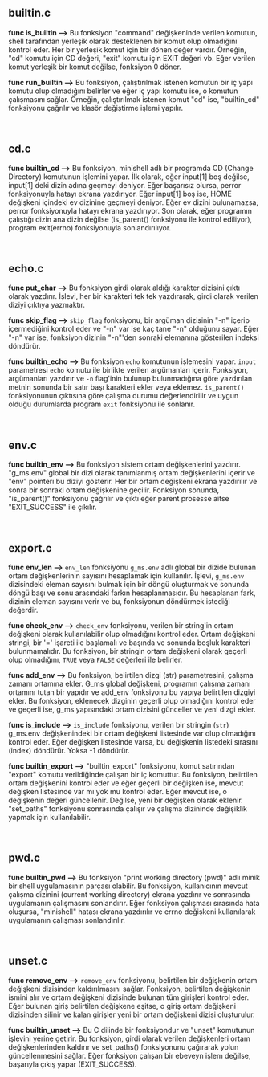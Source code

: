 ## builtin.c

**func is_builtin -->** Bu fonksiyon "command" değişkeninde verilen komutun, shell tarafından yerleşik olarak desteklenen bir komut olup olmadığını kontrol eder. Her bir yerleşik komut için bir dönen değer vardır. Örneğin, "cd" komutu için CD değeri, "exit" komutu için EXIT değeri vb. Eğer verilen komut yerleşik bir komut değilse, fonksiyon 0 döner.


**func run_builtin -->** Bu fonksiyon, çalıştırılmak istenen komutun bir iç yapı komutu olup olmadığını belirler ve eğer iç yapı komutu ise, o komutun çalışmasını sağlar. Örneğin, çalıştırılmak istenen komut "cd" ise, "builtin_cd" fonksiyonu çağrılır ve klasör değiştirme işlemi yapılır.

<br />

## cd.c

**func builtin_cd -->** Bu fonksiyon, minishell adlı bir programda CD (Change Directory) komutunun işlemini yapar. İlk olarak, eğer input[1] boş değilse, input[1] deki dizin adına geçmeyi deniyor. Eğer başarısız olursa, perror fonksiyonuyla hatayı ekrana yazdırıyor. Eğer input[1] boş ise, HOME değişkeni içindeki ev dizinine geçmeyi deniyor. Eğer ev dizini bulunamazsa, perror fonksiyonuyla hatayı ekrana yazdırıyor. Son olarak, eğer programın çalıştığı dizin ana dizin değilse (is_parent() fonksiyonu ile kontrol ediliyor), program exit(errno) fonksiyonuyla sonlandırılıyor.

<br />

## echo.c

**func put_char -->** Bu fonksiyon girdi olarak aldığı karakter dizisini çıktı olarak yazdırır. İşlevi, her bir karakteri tek tek yazdırarak, girdi olarak verilen diziyi çıktıya yazmaktır.


**func skip_flag -->** `skip_flag` fonksiyonu, bir argüman dizisinin "-n" içerip içermediğini kontrol eder ve "-n" var ise kaç tane "-n" olduğunu sayar. Eğer "-n" var ise, fonksiyon dizinin "-n"'den sonraki elemanına gösterilen indeksi döndürür.


**func builtin_echo -->** Bu fonksiyon `echo` komutunun işlemesini yapar. `input` parametresi `echo` komutu ile birlikte verilen argümanları içerir. Fonksiyon, argümanları yazdırır ve `-n` flag'inin bulunup bulunmadığına göre yazdırılan metnin sonunda bir satır başı karakteri ekler veya eklemez. `is_parent()` fonksiyonunun çıktısına göre çalışma durumu değerlendirilir ve uygun olduğu durumlarda program `exit` fonksiyonu ile sonlanır.

<br />

## env.c

**func builtin_env -->** Bu fonksiyon sistem ortam değişkenlerini yazdırır. "g_ms.env" global bir dizi olarak tanımlanmış ortam değişkenlerini içerir ve "env" pointerı bu diziyi gösterir. Her bir ortam değişkeni ekrana yazdırılır ve sonra bir sonraki ortam değişkenine geçilir. Fonksiyon sonunda, "is_parent()" fonksiyonu çağrılır ve çıktı eğer parent prosesse aitse "EXIT_SUCCESS" ile çıkılır.

<br />

## export.c

**func env_len -->** `env_len` fonksiyonu `g_ms.env` adlı global bir dizide bulunan ortam değişkenlerinin sayısını hesaplamak için kullanılır. İşlevi, `g_ms.env` dizisindeki eleman sayısını bulmak için bir döngü oluşturmak ve sonunda döngü başı ve sonu arasındaki farkın hesaplanmasıdır. Bu hesaplanan fark, dizinin eleman sayısını verir ve bu, fonksiyonun döndürmek istediği değerdir.


**func check_env -->** `check_env` fonksiyonu, verilen bir string'in ortam değişkeni olarak kullanılabilir olup olmadığını kontrol eder. Ortam değişkeni stringi, bir '=' işareti ile başlamalı ve başında ve sonunda boşluk karakteri bulunmamalıdır. Bu fonksiyon, bir stringin ortam değişkeni olarak geçerli olup olmadığını, `TRUE` veya `FALSE` değerleri ile belirler.


**func add_env -->** Bu fonksiyon, belirtilen dizgi (str) parametresini, çalışma zamanı ortamına ekler. G_ms global değişkeni, programın çalışma zamanı ortamını tutan bir yapıdır ve add_env fonksiyonu bu yapıya belirtilen dizgiyi ekler. Bu fonksiyon, eklenecek dizginin geçerli olup olmadığını kontrol eder ve geçerli ise, g_ms yapısındaki ortam dizisini günceller ve yeni dizgi ekler.


**func is_include -->** `is_include` fonksiyonu, verilen bir stringin (`str`) g_ms.env değişkenindeki bir ortam değişkeni listesinde var olup olmadığını kontrol eder. Eğer değişken listesinde varsa, bu değişkenin listedeki sırasını (index) döndürür. Yoksa -1 döndürür.


**func builtin_export -->** "builtin_export" fonksiyonu, komut satırından "export" komutu verildiğinde çalışan bir iç komuttur. Bu fonksiyon, belirtilen ortam değişkenini kontrol eder ve eğer geçerli bir değişken ise, mevcut değişken listesinde var mı yok mu kontrol eder. Eğer mevcut ise, o değişkenin değeri güncellenir. Değilse, yeni bir değişken olarak eklenir. "set_paths" fonksiyonu sonrasında çalışır ve çalışma dizininde değişiklik yapmak için kullanılabilir.

<br />

## pwd.c

**func builtin_pwd -->** Bu fonksiyon "print working directory (pwd)" adlı minik bir shell uygulamasının parçası olabilir. Bu fonksiyon, kullanıcının mevcut çalışma dizinini (current working directory) ekrana yazdırır ve sonrasında uygulamanın çalışmasını sonlandırır. Eğer fonksiyon çalışması sırasında hata oluşursa, "minishell" hatası ekrana yazdırılır ve errno değişkeni kullanılarak uygulamanın çalışması sonlandırılır.

<br />

## unset.c

**func remove_env -->** `remove_env` fonksiyonu, belirtilen bir değişkenin ortam değişkeni dizisinden kaldırılmasını sağlar. Fonksiyon, belirtilen değişkenin ismini alır ve ortam değişkeni dizisinde bulunan tüm girişleri kontrol eder. Eğer bulunan giriş belirtilen değişkene eşitse, o giriş ortam değişkeni dizisinden silinir ve kalan girişler yeni bir ortam değişkeni dizisi oluşturulur.


**func builtin_unset -->** Bu C dilinde bir fonksiyondur ve "unset" komutunun işlevini yerine getirir. Bu fonksiyon, girdi olarak verilen değişkenleri ortam değişkenlerinden kaldırır ve set_paths() fonksiyonunu çağırarak yolun güncellenmesini sağlar. Eğer fonksiyon çalışan bir ebeveyn işlem değilse, başarıyla çıkış yapar (EXIT_SUCCESS).
